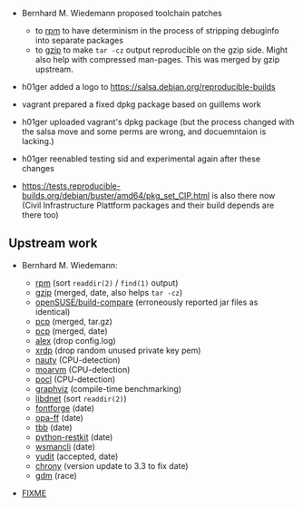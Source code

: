 * Bernhard M. Wiedemann proposed toolchain patches
    * to [rpm](https://github.com/rpm-software-management/rpm/pull/485) to have determinism in the process of stripping debuginfo into separate packages
    * to [gzip](https://debbugs.gnu.org/cgi/bugreport.cgi?bug=32342) to make `tar -cz` output reproducible on the gzip side. Might also help with compressed man-pages. This was merged by gzip upstream.

* h01ger added a logo to https://salsa.debian.org/reproducible-builds
* vagrant prepared a fixed dpkg package based on guillems work
* h01ger uploaded vagrant's dpkg package (but the process changed with the salsa move and some perms are wrong, and docuemntaion is lacking.)
* h01ger reenabled testing sid and experimental again after these changes
* https://tests.reproducible-builds.org/debian/buster/amd64/pkg_set_CIP.html is also there now
  (Civil Infrastructure Plattform packages and their build depends are there too)



Upstream work
-------------

* Bernhard M. Wiedemann:

    * [rpm](https://github.com/rpm-software-management/rpm/pull/485) (sort `readdir(2)` / `find(1)` output)
    * [gzip](https://debbugs.gnu.org/cgi/bugreport.cgi?bug=32342) (merged, date, also helps `tar -cz`)
    * [openSUSE/build-compare](https://github.com/openSUSE/build-compare/pull/27) (erroneously reported jar files as identical)
    * [pcp](https://github.com/performancecopilot/pcp/pull/540) (merged, tar.gz)
    * [pcp](https://github.com/performancecopilot/pcp/pull/541) (merged, date)
    * [alex](https://build.opensuse.org/request/show/626133) (drop config.log)
    * [xrdp](https://build.opensuse.org/request/show/627105) (drop random unused private key pem)
    * [nauty](https://build.opensuse.org/request/show/626134) (CPU-detection)
    * [moarvm](https://build.opensuse.org/request/show/626135) (CPU-detection)
    * [pocl](https://build.opensuse.org/request/show/626138) (CPU-detection)
    * [graphviz](https://build.opensuse.org/request/show/626475) (compile-time benchmarking)
    * [libdnet](https://build.opensuse.org/request/show/626786) (sort `readdir(2)`)
    * [fontforge](https://build.opensuse.org/request/show/626785) (date)
    * [opa-ff](https://build.opensuse.org/request/show/626787) (date)
    * [tbb](https://build.opensuse.org/request/show/626788) (date)
    * [python-restkit](https://build.opensuse.org/request/show/627312) (date)
    * [wsmancli](https://build.opensuse.org/request/show/627319) (date)
    * [yudit](http://yudit.org/download/patch-src/yudit-2.9.6.patch2.txt) (accepted, date)
    * [chrony](https://build.opensuse.org/request/show/626940) (version update to 3.3 to fix date)
    * [gdm](https://build.opensuse.org/request/show/626691) (race)

* [FIXME](https://tracker.debian.org/news/977829/accepted-mtools-4018-21-source-amd64-into-unstable/)
